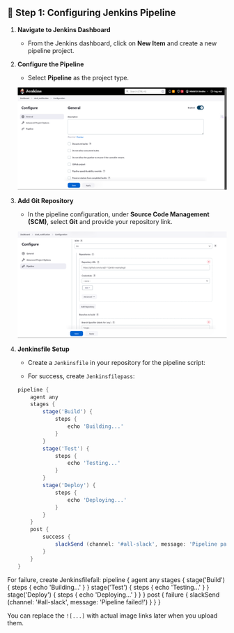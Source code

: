 ## 📝 Step 1: Configuring Jenkins Pipeline

1. **Navigate to Jenkins Dashboard**
   - From the Jenkins dashboard, click on **New Item** and create a new pipeline project.

2. **Configure the Pipeline**
   - Select **Pipeline** as the project type.

   ![Configure Section](./images/configure-section.png) <!-- Placeholder for configure section image -->

3. **Add Git Repository**
   - In the pipeline configuration, under **Source Code Management (SCM)**, select **Git** and provide your repository link.

   ![Git SCM Section](./images/git-scm-section.png) <!-- Placeholder for Git SCM section image -->

4. **Jenkinsfile Setup**
   - Create a `Jenkinsfile` in your repository for the pipeline script:
   
   - For success, create `Jenkinsfilepass`:
   ```groovy
   pipeline {
       agent any
       stages {
           stage('Build') {
               steps {
                   echo 'Building...'
               }
           }
           stage('Test') {
               steps {
                   echo 'Testing...'
               }
           }
           stage('Deploy') {
               steps {
                   echo 'Deploying...'
               }
           }
       }
       post {
           success {
               slackSend (channel: '#all-slack', message: 'Pipeline passed!')
           }
       }
   }
For failure, create Jenkinsfilefail:
pipeline {
    agent any
    stages {
        stage('Build') {
            steps {
                echo 'Building...'
            }
        }
        stage('Test') {
            steps {
                echo 'Testing...'
            }
        }
        stage('Deploy') {
            steps {
                echo 'Deploying...'
            }
        }
    }
    post {
        failure {
            slackSend (channel: '#all-slack', message: 'Pipeline failed!')
        }
    }
}

You can replace the `![...]` with actual image links later when you upload them.
